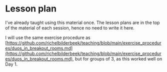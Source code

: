 # Lesson plan

I've already taught using this material once.
The lesson plans are in the top of the material
of each session, hence no need to write it here.

I will use the same exercise procedure as
[https://github.com/richelbilderbeek/teaching/blob/main/exercise_procedures/duos_in_breakout_rooms.md](https://github.com/richelbilderbeek/teaching/blob/main/exercise_procedures/duos_in_breakout_rooms.md),
but for groups of 3,
as this worked well on Day 1.
